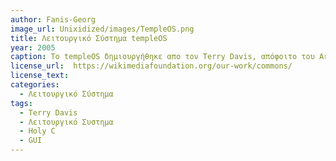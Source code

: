 ```yaml
---
author: Fanis-Georg
image_url: Unixidized/images/TempleOS.png
title: Λειτουργικό Σύστημα templeOS
year: 2005
caption: Το templeOS δημιουργήθηκε απο τον Terry Davis, απόφοιτο του Arizona State University. Ο Terry έφτιαξε δικό του compiler και γλώσσα προγραμματισμού μέσω Assembly και την ονόμασε Holy C. Ήταν σχιζοφρενής και πίστευε πως το λειτουργικό του σσύστημα επιτρέπει στον χρήστη να κάνει ερωτησεις στον Θεό και να λαμβανει απαντήσεις. Δεν υποστηρίζει σχεδόν καμία από τις τεχνολογίες που χρησιμοποιούμε σήμερα. Μετά τον θάνατό του το 2018 το λειτουργικό αυτο υπάρχει σε ένα [σάιτ](https://templeos.org/) και μπορεί να το δοκιμάσει ο καθένας αρκεί να είναι σε VM.
license_url:  https://wikimediafoundation.org/our-work/commons/
license_text: 
categories:
  - Λειτουργικό Σύστημα
tags:
  - Terry Davis
  - Λειτουργικό Συστημα
  - Holy C
  - GUI
---
```

